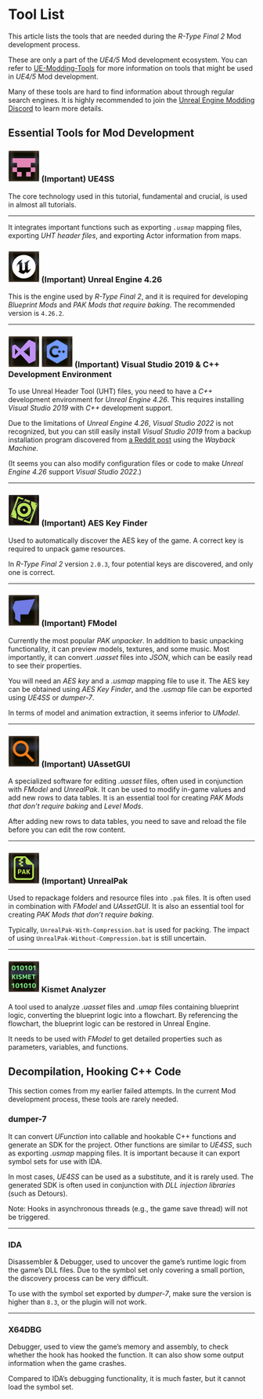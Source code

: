 # Tool List

This article lists the tools that are needed during the *R-Type Final 2* Mod development process.

These are only a part of the *UE4/5* Mod development ecosystem. You can refer to [UE-Modding-Tools](https://github.com/Buckminsterfullerene02/UE-Modding-Tools) for more information on tools that might be used in *UE4/5* Mod development.

Many of these tools are hard to find information about through regular search engines. It is highly recommended to join the [Unreal Engine Modding Discord](https://discord.gg/VYjh4vSq) to learn more details.

## Essential Tools for Mod Development

### ![Tool_UE4SS](../image/Tool_UE4SS.png) (Important) UE4SS

The core technology used in this tutorial, fundamental and crucial, is used in almost all tutorials.

---

It integrates important functions such as exporting *`.usmap`* mapping files, exporting *UHT header files*, and exporting Actor information from maps.

### ![Tool_UE](../image/Tool_UE.png) (Important) Unreal Engine 4.26

This is the engine used by *R-Type Final 2*, and it is required for developing *Blueprint Mods* and *PAK Mods that require baking*. The recommended version is `4.26.2`.

---

### ![Tool_VS](../image/Tool_VS.png) ![Tool_Cplus](../image/Tool_Cplus.png) (Important) Visual Studio 2019 & C++ Development Environment

To use Unreal Header Tool (UHT) files, you need to have a *C++* development environment for *Unreal Engine 4.26*. This requires installing *Visual Studio 2019* with *C++* development support.

Due to the limitations of *Unreal Engine 4.26*, *Visual Studio 2022* is not recognized, but you can still easily install *Visual Studio 2019* from a backup installation program discovered from [a Reddit post](https://www.reddit.com/r/VisualStudio/comments/171cncs/how_to_download_an_old_released_version_of_visual/?rdt=62270) using the *Wayback Machine*.

(It seems you can also modify configuration files or code to make *Unreal Engine 4.26* support *Visual Studio 2022*.)

---

### ![AESKeyFinder](../image/Tool_AESKeyFinder.png) (Important) AES Key Finder

Used to automatically discover the AES key of the game. A correct key is required to unpack game resources.

In *R-Type Final 2* version `2.0.3`, four potential keys are discovered, and only one is correct.

---

### ![Tool_FModel](../image/Tool_FModel.png) (Important) FModel

Currently the most popular *PAK unpacker*. In addition to basic unpacking functionality, it can preview models, textures, and some music. Most importantly, it can convert *.uasset* files into *JSON*, which can be easily read to see their properties.

You will need an *AES key* and a *.usmap* mapping file to use it. The AES key can be obtained using *AES Key Finder*, and the *.usmap* file can be exported using *UE4SS* or *dumper-7*.

In terms of model and animation extraction, it seems inferior to *UModel*.

---

### ![UAssetGUI](../image/Tool_UAssetGUI.png) (Important) UAssetGUI

A specialized software for editing *.uasset* files, often used in conjunction with *FModel* and *UnrealPak*. It can be used to modify in-game values and add new rows to data tables. It is an essential tool for creating *PAK Mods that don’t require baking* and *Level Mods*.

After adding new rows to data tables, you need to save and reload the file before you can edit the row content.

---

### ![Tool_UnrealPak](../image/Tool_UnrealPak.png) (Important) UnrealPak

Used to repackage folders and resource files into `.pak` files. It is often used in combination with *FModel* and *UAssetGUI*. It is also an essential tool for creating *PAK Mods that don’t require baking*.

Typically, `UnrealPak-With-Compression.bat` is used for packing. The impact of using `UnrealPak-Without-Compression.bat` is still uncertain.

---

### ![KismetAnalyzer](../image/Tool_KismetAnalyzer.png) Kismet Analyzer

A tool used to analyze *.uasset* files and *.umap* files containing blueprint logic, converting the blueprint logic into a flowchart. By referencing the flowchart, the blueprint logic can be restored in Unreal Engine.

It needs to be used with *FModel* to get detailed properties such as parameters, variables, and functions.

## Decompilation, Hooking C++ Code

This section comes from my earlier failed attempts. In the current Mod development process, these tools are rarely needed.

### dumper-7

It can convert *UFunction* into callable and hookable C++ functions and generate an SDK for the project. Other functions are similar to *UE4SS*, such as exporting *.usmap* mapping files. It is important because it can export symbol sets for use with IDA.

In most cases, *UE4SS* can be used as a substitute, and it is rarely used. The generated SDK is often used in conjunction with *DLL injection libraries* (such as Detours).

Note: Hooks in asynchronous threads (e.g., the game save thread) will not be triggered.

---

### IDA

Disassembler & Debugger, used to uncover the game’s runtime logic from the game’s DLL files. Due to the symbol set only covering a small portion, the discovery process can be very difficult.

To use with the symbol set exported by *dumper-7*, make sure the version is higher than `8.3`, or the plugin will not work.

---

### X64DBG

Debugger, used to view the game’s memory and assembly, to check whether the hook has hooked the function. It can also show some output information when the game crashes.

Compared to IDA’s debugging functionality, it is much faster, but it cannot load the symbol set.
